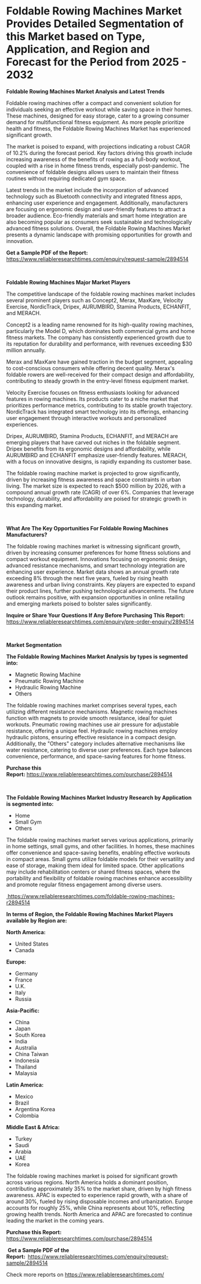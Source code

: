 <p><h1>Foldable Rowing Machines Market Provides Detailed Segmentation of this Market based on Type, Application, and Region and Forecast for the Period from 2025 - 2032</h1></p><p><strong>Foldable Rowing Machines Market Analysis and Latest Trends</strong></p>
<p><p>Foldable rowing machines offer a compact and convenient solution for individuals seeking an effective workout while saving space in their homes. These machines, designed for easy storage, cater to a growing consumer demand for multifunctional fitness equipment. As more people prioritize health and fitness, the Foldable Rowing Machines Market has experienced significant growth.</p><p>The market is poised to expand, with projections indicating a robust CAGR of 10.2% during the forecast period. Key factors driving this growth include increasing awareness of the benefits of rowing as a full-body workout, coupled with a rise in home fitness trends, especially post-pandemic. The convenience of foldable designs allows users to maintain their fitness routines without requiring dedicated gym space.</p><p>Latest trends in the market include the incorporation of advanced technology such as Bluetooth connectivity and integrated fitness apps, enhancing user experience and engagement. Additionally, manufacturers are focusing on ergonomic design and user-friendly features to attract a broader audience. Eco-friendly materials and smart home integration are also becoming popular as consumers seek sustainable and technologically advanced fitness solutions. Overall, the Foldable Rowing Machines Market presents a dynamic landscape with promising opportunities for growth and innovation.</p></p>
<p><strong>Get a Sample PDF of the Report:&nbsp;</strong> <a href="https://www.reliableresearchtimes.com/enquiry/request-sample/2894514?utm_campaign=3137&utm_medium=2&utm_source=Github&utm_content=ia&utm_term=15032025&utm_id=foldable-rowing-machines">https://www.reliableresearchtimes.com/enquiry/request-sample/2894514</a></p>
<p>&nbsp;</p>
<p><strong>Foldable Rowing Machines Major Market Players</strong></p>
<p><p>The competitive landscape of the foldable rowing machines market includes several prominent players such as Concept2, Merax, MaxKare, Velocity Exercise, NordicTrack, Dripex, AURUMBIRD, Stamina Products, ECHANFIT, and MERACH. </p><p>Concept2 is a leading name renowned for its high-quality rowing machines, particularly the Model D, which dominates both commercial gyms and home fitness markets. The company has consistently experienced growth due to its reputation for durability and performance, with revenues exceeding $30 million annually.</p><p>Merax and MaxKare have gained traction in the budget segment, appealing to cost-conscious consumers while offering decent quality. Merax's foldable rowers are well-received for their compact design and affordability, contributing to steady growth in the entry-level fitness equipment market.</p><p>Velocity Exercise focuses on fitness enthusiasts looking for advanced features in rowing machines. Its products cater to a niche market that prioritizes performance metrics, contributing to its stable growth trajectory. NordicTrack has integrated smart technology into its offerings, enhancing user engagement through interactive workouts and personalized experiences.</p><p>Dripex, AURUMBIRD, Stamina Products, ECHANFIT, and MERACH are emerging players that have carved out niches in the foldable segment. Dripex benefits from its ergonomic designs and affordability, while AURUMBIRD and ECHANFIT emphasize user-friendly features. MERACH, with a focus on innovative designs, is rapidly expanding its customer base.</p><p>The foldable rowing machine market is projected to grow significantly, driven by increasing fitness awareness and space constraints in urban living. The market size is expected to reach $500 million by 2026, with a compound annual growth rate (CAGR) of over 6%. Companies that leverage technology, durability, and affordability are poised for strategic growth in this expanding market.</p></p>
<p>&nbsp;</p>
<p><strong>What Are The Key Opportunities For Foldable Rowing Machines Manufacturers?</strong></p>
<p><p>The foldable rowing machines market is witnessing significant growth, driven by increasing consumer preferences for home fitness solutions and compact workout equipment. Innovations focusing on ergonomic design, advanced resistance mechanisms, and smart technology integration are enhancing user experience. Market data shows an annual growth rate exceeding 8% through the next five years, fueled by rising health awareness and urban living constraints. Key players are expected to expand their product lines, further pushing technological advancements. The future outlook remains positive, with expansion opportunities in online retailing and emerging markets poised to bolster sales significantly.</p></p>
<p><strong>Inquire or Share Your Questions If Any Before Purchasing This Report:</strong> <a href="https://www.reliableresearchtimes.com/enquiry/pre-order-enquiry/2894514?utm_campaign=3137&utm_medium=2&utm_source=Github&utm_content=ia&utm_term=15032025&utm_id=foldable-rowing-machines">https://www.reliableresearchtimes.com/enquiry/pre-order-enquiry/2894514</a></p>
<p>&nbsp;</p>
<p><strong>Market Segmentation</strong></p>
<p><strong>The Foldable Rowing Machines Market Analysis by types is segmented into:</strong></p>
<p><ul><li>Magnetic Rowing Machine</li><li>Pneumatic Rowing Machine</li><li>Hydraulic Rowing Machine</li><li>Others</li></ul></p>
<p><p>The foldable rowing machines market comprises several types, each utilizing different resistance mechanisms. Magnetic rowing machines function with magnets to provide smooth resistance, ideal for quiet workouts. Pneumatic rowing machines use air pressure for adjustable resistance, offering a unique feel. Hydraulic rowing machines employ hydraulic pistons, ensuring effective resistance in a compact design. Additionally, the "Others" category includes alternative mechanisms like water resistance, catering to diverse user preferences. Each type balances convenience, performance, and space-saving features for home fitness.</p></p>
<p><strong>Purchase this Report:&nbsp;</strong><a href="https://www.reliableresearchtimes.com/purchase/2894514?utm_campaign=3137&utm_medium=2&utm_source=Github&utm_content=ia&utm_term=15032025&utm_id=foldable-rowing-machines">https://www.reliableresearchtimes.com/purchase/2894514</a></p>
<p>&nbsp;</p>
<p><strong>The Foldable Rowing Machines Market Industry Research by Application is segmented into:</strong></p>
<p><ul><li>Home</li><li>Small Gym</li><li>Others</li></ul></p>
<p><p>The foldable rowing machines market serves various applications, primarily in home settings, small gyms, and other facilities. In homes, these machines offer convenience and space-saving benefits, enabling effective workouts in compact areas. Small gyms utilize foldable models for their versatility and ease of storage, making them ideal for limited space. Other applications may include rehabilitation centers or shared fitness spaces, where the portability and flexibility of foldable rowing machines enhance accessibility and promote regular fitness engagement among diverse users.</p></p>
<p><a href="https://www.reliableresearchtimes.com/foldable-rowing-machines-r2894514?utm_campaign=3137&utm_medium=2&utm_source=Github&utm_content=ia&utm_term=15032025&utm_id=foldable-rowing-machines">&nbsp;https://www.reliableresearchtimes.com/foldable-rowing-machines-r2894514</a></p>
<p><strong>In terms of Region, the Foldable Rowing Machines Market Players available by Region are:</strong></p>
<p>
    <p> <strong> North America: </strong>
        <ul>
            <li>United States</li>
            <li>Canada</li>
        </ul>
        </p> 
    <p> <strong> Europe: </strong>
        <ul>
            <li>Germany</li>
            <li>France</li>
            <li>U.K.</li>
            <li>Italy</li>
            <li>Russia</li>
        </ul>
        </p> 
    <p> <strong> Asia-Pacific: </strong>
        <ul>
            <li>China</li>
            <li>Japan</li>
            <li>South Korea</li>
            <li>India</li>
            <li>Australia</li>
            <li>China Taiwan</li>
            <li>Indonesia</li>
            <li>Thailand</li>
            <li>Malaysia</li>
        </ul>
        </p> 
    <p> <strong> Latin America: </strong>
        <ul>
            <li>Mexico</li>
            <li>Brazil</li>
            <li>Argentina Korea</li>
            <li>Colombia</li>
        </ul>
        </p> 
    <p> <strong> Middle East & Africa: </strong>
        <ul>
            <li>Turkey</li>
            <li>Saudi</li>
            <li>Arabia</li>
            <li>UAE</li>
            <li>Korea</li>
        </ul>
    </p>
    </p>
<p><p>The foldable rowing machines market is poised for significant growth across various regions. North America holds a dominant position, contributing approximately 35% to the market share, driven by high fitness awareness. APAC is expected to experience rapid growth, with a share of around 30%, fueled by rising disposable incomes and urbanization. Europe accounts for roughly 25%, while China represents about 10%, reflecting growing health trends. North America and APAC are forecasted to continue leading the market in the coming years.</p></p>
<p><strong>Purchase this Report: </strong><a href="https://www.reliableresearchtimes.com/purchase/2894514?utm_campaign=3137&utm_medium=2&utm_source=Github&utm_content=ia&utm_term=15032025&utm_id=foldable-rowing-machines">https://www.reliableresearchtimes.com/purchase/2894514</a></p>
<p>&nbsp;<strong>Get a Sample PDF of the Report:&nbsp;&nbsp;</strong><a href="https://www.reliableresearchtimes.com/enquiry/request-sample/2894514?utm_campaign=3137&utm_medium=2&utm_source=Github&utm_content=ia&utm_term=15032025&utm_id=foldable-rowing-machines">https://www.reliableresearchtimes.com/enquiry/request-sample/2894514</a></p>
<p><strong></strong></p>
<p>Check more reports on <a href="https://www.reliableresearchtimes.com/?utm_campaign=3137&utm_medium=2&utm_source=Github&utm_content=ia&utm_term=15032025&utm_id=foldable-rowing-machines">https://www.reliableresearchtimes.com/</a></p>
